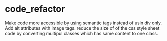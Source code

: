 # code_refactor
Make code more accessible by using semantic tags instead of usin div only.
Add alt attributes with image tags.
reduce the size of of the css style sheet code by converting multipul classes which has same content to one class. 
